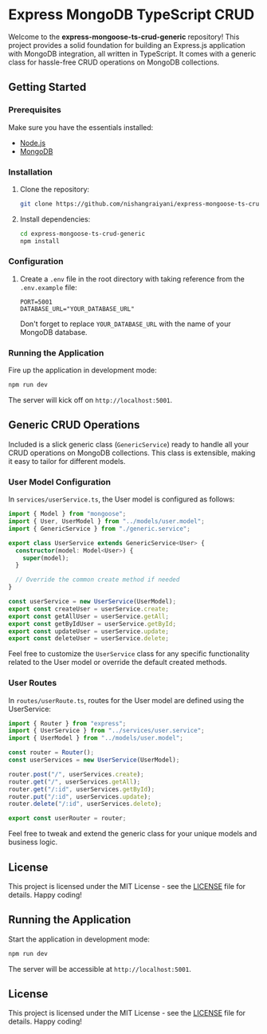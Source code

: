 # Express MongoDB TypeScript CRUD

Welcome to the **express-mongoose-ts-crud-generic** repository! This project provides a solid foundation for building an Express.js application with MongoDB integration, all written in TypeScript. It comes with a generic class for hassle-free CRUD operations on MongoDB collections.

## Getting Started

### Prerequisites

Make sure you have the essentials installed:

- [Node.js](https://nodejs.org/)
- [MongoDB](https://www.mongodb.com/try/download/community)

### Installation

1. Clone the repository:

   ```bash
   git clone https://github.com/nishangraiyani/express-mongoose-ts-crud-generic.git
   ```

2. Install dependencies:

   ```bash
   cd express-mongoose-ts-crud-generic
   npm install
   ```

### Configuration

1. Create a `.env` file in the root directory with taking reference from the `.env.example` file:

   ```env
   PORT=5001
   DATABASE_URL="YOUR_DATABASE_URL"
   ```

   Don't forget to replace `YOUR_DATABASE_URL` with the name of your MongoDB database.

### Running the Application

Fire up the application in development mode:

```bash
npm run dev
```

The server will kick off on `http://localhost:5001`.

## Generic CRUD Operations

Included is a slick generic class (`GenericService`) ready to handle all your CRUD operations on MongoDB collections. This class is extensible, making it easy to tailor for different models.

### User Model Configuration

In `services/userService.ts`, the User model is configured as follows:

```typescript
import { Model } from "mongoose";
import { User, UserModel } from "../models/user.model";
import { GenericService } from "./generic.service";

export class UserService extends GenericService<User> {
  constructor(model: Model<User>) {
    super(model);
  }

  // Override the common create method if needed
}

const userService = new UserService(UserModel);
export const createUser = userService.create;
export const getAllUser = userService.getAll;
export const getByIdUser = userService.getById;
export const updateUser = userService.update;
export const deleteUser = userService.delete;
```

Feel free to customize the `UserService` class for any specific functionality related to the User model or override the default created methods.

### User Routes

In `routes/userRoute.ts`, routes for the User model are defined using the UserService:

```typescript
import { Router } from "express";
import { UserService } from "../services/user.service";
import { UserModel } from "../models/user.model";

const router = Router();
const userServices = new UserService(UserModel);

router.post("/", userServices.create);
router.get("/", userServices.getAll);
router.get("/:id", userServices.getById);
router.put("/:id", userServices.update);
router.delete("/:id", userServices.delete);

export const userRouter = router;
```

Feel free to tweak and extend the generic class for your unique models and business logic.

## License

This project is licensed under the MIT License - see the [LICENSE](LICENSE) file for details. Happy coding!

 
## Running the Application

Start the application in development mode:

```bash
npm run dev
```

The server will be accessible at `http://localhost:5001`.

## License

This project is licensed under the MIT License - see the [LICENSE](LICENSE) file for details. Happy coding!